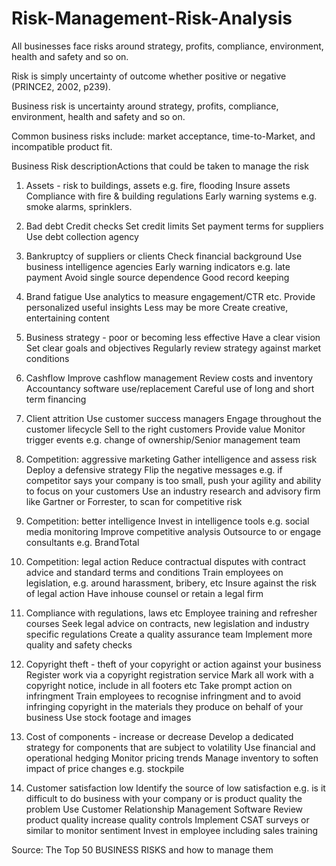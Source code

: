 # Risk-Management-Risk-Analysis
All businesses face risks around strategy, profits, compliance, environment, health and safety and so on. 

Risk is simply uncertainty of outcome whether positive or negative (PRINCE2, 2002, p239). 

Business risk is uncertainty around strategy, profits, compliance, environment, health and safety and so on. 

Common business risks include: market acceptance, time-to-Market, and incompatible product fit. 

Business Risk descriptionActions that could be taken to manage the risk

1. Assets - risk to buildings, assets e.g. fire, flooding Insure assets Compliance with fire & building regulations Early warning systems e.g. smoke alarms, sprinklers. 

2. Bad debt Credit checks Set credit limits Set payment terms for suppliers Use debt collection agency 

3. Bankruptcy of suppliers or clients Check financial background Use business intelligence agencies Early warning indicators e.g. late payment Avoid single source dependence Good record keeping 

4. Brand fatigue Use analytics to measure engagement/CTR etc. Provide personalized useful insights Less may be more Create creative, entertaining content 

5. Business strategy - poor or becoming less effective Have a clear vision Set clear goals and objectives Regularly review strategy against market conditions 

6. Cashflow Improve cashflow management Review costs and inventory Accountancy software use/replacement Careful use of long and short term financing 

7. Client attrition Use customer success managers Engage throughout the customer lifecycle Sell to the right customers Provide value Monitor trigger events e.g. change of ownership/Senior management team

8.  Competition: aggressive marketing Gather intelligence and assess risk Deploy a defensive strategy Flip the negative messages e.g. if competitor says your company is too small, push your agility and ability to focus on your customers Use an industry research and advisory firm like Gartner or Forrester, to scan for competitive risk 

9. Competition: better intelligence Invest in intelligence tools e.g. social media monitoring Improve competitive analysis Outsource to or engage consultants e.g. BrandTotal 

10. Competition: legal action Reduce contractual disputes with contract advice and standard terms and conditions Train employees on legislation, e.g. around harassment, bribery, etc Insure against the risk of legal action Have inhouse counsel or retain a legal firm 

11. Compliance with regulations, laws etc Employee training and refresher courses Seek legal advice on contracts, new legislation and industry specific regulations Create a quality assurance team Implement more quality and safety checks 

12. Copyright theft - theft of your copyright or action against your business Register work via a copyright registration service Mark all work with a copyright notice, include in all footers etc Take prompt action on infringment Train employees to recognise infringment and to avoid infringing copyright in the materials they produce on behalf of your business Use stock footage and images 

13. Cost of components - increase or decrease Develop a dedicated strategy for components that are subject to volatility Use financial and operational hedging Monitor pricing trends Manage inventory to soften impact of price changes e.g. stockpile 

14. Customer satisfaction low Identify the source of low satisfaction e.g. is it difficult to do business with your company or is product quality the problem Use Customer Relationship Management Software Review product quality increase quality controls Implement CSAT surveys or similar to monitor sentiment Invest in employee including sales training



Source: The Top 50 BUSINESS RISKS and how to manage them
